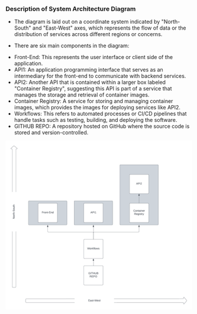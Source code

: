 ### Description of System Architecture Diagram

* The diagram is laid out on a coordinate system indicated by "North-South" and "East-West" axes, which represents the flow of data or the distribution of services across different regions or concerns.

* There are six main components in the diagram:

- Front-End: This represents the user interface or client side of the application.
- API1: An application programming interface that serves as an intermediary for the front-end to communicate with backend services.
- API2: Another API that is contained within a larger box labeled "Container Registry", suggesting this API is part of a service that manages the storage and retrieval of container images.
- Container Registry: A service for storing and managing container images, which provides the images for deploying services like API2.
- Workflows: This refers to automated processes or CI/CD pipelines that handle tasks such as testing, building, and deploying the software.
- GITHUB REPO: A repository hosted on GitHub where the source code is stored and version-controlled.


![Image](Blank-diagram.png)


